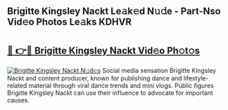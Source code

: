 ## Brigitte Kingsley Nackt Le𝚊k𝚎d N𝚞𝚍e - Part-Nso Vid𝚎o Photos Le𝚊ks KDHVR

# <h2><a href="http://fb0t8t.evod.top/?m=Brigitte+Kingsley+Nackt">🔗 👉🔴 Brigitte Kingsley Nackt Vid𝚎o Ph𝚘t𝚘s</a></h2>

[![Brigitte Kingsley Nackt N𝚞d𝚎s](https://i.imgur.com/8V9OHl7.gif)](http://fb0t8t.evod.top/?m=Brigitte+Kingsley+Nackt)
Social media sensation Brigitte Kingsley Nackt and content producer, known for publishing dance and lifestyle-related material through viral dance trends and mini vlogs. Public figures Brigitte Kingsley Nackt can use their influence to advocate for important causes. 
